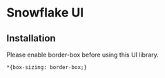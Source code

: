 # Snowflake UI

## Installation

Please enable border-box before using this UI library.

```
*{box-sizing: border-box;}
```